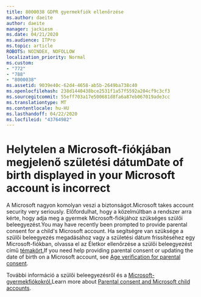 ```yaml
---
title: 8000038 GDPR gyermekfiók ellenőrzése
ms.author: daeite
author: daeite
manager: jackiesm
ms.date: 04/21/2020
ms.audience: ITPro
ms.topic: article
ROBOTS: NOINDEX, NOFOLLOW
localization_priority: Normal
ms.custom:
- "772"
- "788"
- "8000038"
ms.assetid: 9039e40c-62d4-4658-ab5b-2649ba738c40
ms.openlocfilehash: 238d1440438bce2531f1a57f5592a204cf9c3cf3
ms.sourcegitcommit: 55eff703a17e500681d8fa6a87eb067019ade3cc
ms.translationtype: MT
ms.contentlocale: hu-HU
ms.lasthandoff: 04/22/2020
ms.locfileid: "43764982"
---
```

# <a name="date-of-birth-displayed-in-your-microsoft-account-is-incorrect"></a><span data-ttu-id="eed6f-102">Helytelen a Microsoft-fiókjában megjelenő születési dátum</span><span class="sxs-lookup"><span data-stu-id="eed6f-102">Date of birth displayed in your Microsoft account is incorrect</span></span>

<span data-ttu-id="eed6f-103">A Microsoft nagyon komolyan veszi a biztonságot.</span><span class="sxs-lookup"><span data-stu-id="eed6f-103">Microsoft takes account security very seriously.</span></span> <span data-ttu-id="eed6f-104">Előfordulhat, hogy a közelmúltban a rendszer arra kérte, hogy adja meg a gyermek Microsoft-fiókjához szükséges szülői beleegyezést.</span><span class="sxs-lookup"><span data-stu-id="eed6f-104">You may have recently been prompted to provide parental consent for a child's Microsoft account.</span></span> <span data-ttu-id="eed6f-105">Ha segítségre van szüksége a szülői beleegyezés megadásához vagy a születési dátum frissítéséhez egy Microsoft-fiókban, olvassa el az Életkor ellenőrzése a szülői beleegyezést című [témakört.](https://go.microsoft.com/fwlink/p/?linkid=874364)</span><span class="sxs-lookup"><span data-stu-id="eed6f-105">If you need help providing parental consent or updating the date of birth on a Microsoft account, see [Age verification for parental consent](https://go.microsoft.com/fwlink/p/?linkid=874364).</span></span>
  
<span data-ttu-id="eed6f-106">További információ a szülői beleegyezésről és a [Microsoft-gyermekfiókokról.](https://go.microsoft.com/fwlink/p/?linkid=874365)</span><span class="sxs-lookup"><span data-stu-id="eed6f-106">Learn more about [Parental consent and Microsoft child accounts](https://go.microsoft.com/fwlink/p/?linkid=874365).</span></span>
  